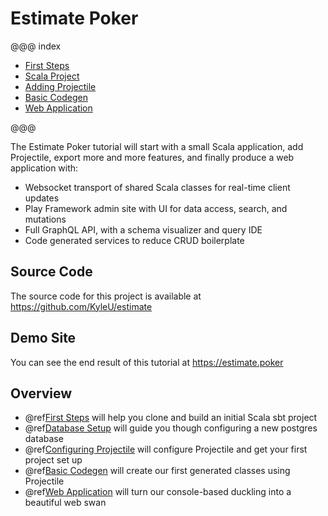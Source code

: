# Estimate Poker

@@@ index

* [First Steps](01-hello-world.md)
* [Scala Project](02-database-setup.md)
* [Adding Projectile](03-configuring-projectile.md)
* [Basic Codegen](04-basic-codegen.md)
* [Web Application](05-web-application.md)

@@@

The Estimate Poker tutorial will start with a small Scala application, add Projectile, export more and more features, and finally produce a web application with:

- Websocket transport of shared Scala classes for real-time client updates
- Play Framework admin site with UI for data access, search, and mutations
- Full GraphQL API, with a schema visualizer and query IDE 
- Code generated services to reduce CRUD boilerplate


## Source Code

The source code for this project is available at https://github.com/KyleU/estimate


## Demo Site

You can see the end result of this tutorial at https://estimate.poker


## Overview

- @ref[First Steps](01-hello-world.md) will help you clone and build an initial Scala sbt project
- @ref[Database Setup](02-database-setup.md) will guide you though configuring a new postgres database
- @ref[Configuring Projectile](03-configuring-projectile.md) will configure Projectile and get your first project set up
- @ref[Basic Codegen](04-basic-codegen.md) will create our first generated classes using Projectile
- @ref[Web Application](05-web-application.md) will turn our console-based duckling into a beautiful web swan


